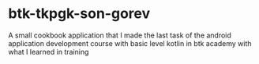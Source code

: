 # btk-tkpgk-son-gorev
A small cookbook application that I made the last task of the android application development course with basic level kotlin in btk academy with what I learned in training
